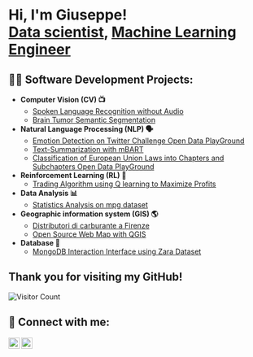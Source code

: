 <h1>Hi, I'm Giuseppe! <br/><a href="https://github.com/giusgenito">Data scientist</a>, <a href="https://github.com/giusgenito">Machine Learning Engineer</a> </h1>

<h2>👨‍💻 Software Development Projects:</h2>

- <b> Computer Vision (CV) 📺</b>
  - [Spoken Language Recognition without Audio](https://github.com/giusgenito/Spoken-Language-Recognition-without-Audio)
  - [Brain Tumor Semantic Segmentation](https://github.com/giusgenito/Brain_Tumor_Semantic_Segmentation)
- <b> Natural Language Processing (NLP) 🗣️ </b>
  - [Emotion Detection on Twitter Challenge Open Data PlayGround](https://github.com/giusgenito/Emotion-Detection-Challenge-on-Twitter)
  - [Text-Summarization with mBART](https://github.com/giusgenito/Text-Summarization)
  - [Classification of European Union Laws into Chapters and Subchapters Open Data PlayGround](https://github.com/giusgenito/ItaDataHack2023)
- <b> Reinforcement Learning (RL) 🌟 </b>
  - [Trading Algorithm using Q learning to Maximize Profits](https://github.com/giusgenito/Development-of-a-Trading-Algorithm-using-Q-learning-to-Maximize-Profits.)
- <b>Data Analysis 📊</b>
  - [Statistics Analysis on mpg dataset](https://github.com/giusgenito/StatisticaEAnalisiDati)
- <b>Geographic information system (GIS) 🌎</b>
  - [Distributori di carburante a Firenze](https://github.com/giusgenito/Distributori-di-carburante-a-Firenze)
  - [Open Source Web Map with QGIS](https://github.com/giusgenito/Open-Source-Web-Map-with-QGIS)
- <b>Database 💾</b>
  - [MongoDB Interaction Interface using Zara Dataset](https://github.com/giusgenito/MongoDB_Interaction_Interface_using_Zara_Dataset)

<h2> Thank you for visiting my GitHub! </h2>  

![Visitor Count](https://komarev.com/ghpvc/?username=YourGitHubUsername&style=flat-square)

<h2> 🤳 Connect with me:</h2>

[<img align="left" alt="Giuseppe Genito | LinkedIn" width="22px" src="https://cdn.jsdelivr.net/npm/simple-icons@v3/icons/linkedin.svg" />][linkedin]
[<img align="left" alt="Giuseppe Genito | Instagram" width="22px" src="https://cdn.jsdelivr.net/npm/simple-icons@v3/icons/instagram.svg" />][instagram]

[instagram]: https://www.instagram.com/giuseppegenitoo/
[linkedin]: www.linkedin.com/in/giuseppe-genito-961a841a7








